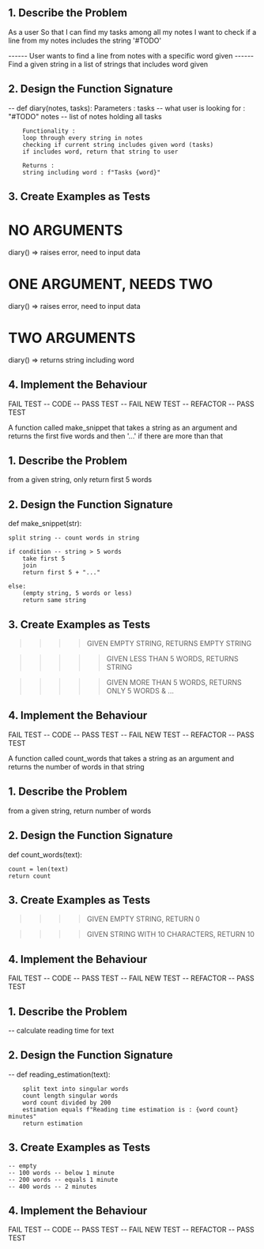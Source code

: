 <!--------------------------------------------------------------------------------------->
<!------------------CORRECT DESIGN RECIPE -------------------------------------------------->
## 1. Describe the Problem
As a user
So that I can find my tasks among all my notes
I want to check if a line from my notes includes the string '#TODO'

------ User wants to find a line from notes with a specific word given
------ Find a given string in a list of strings that includes word given


## 2. Design the Function Signature
-- def diary(notes, tasks):
        Parameters :
        tasks -- what user is looking for : "#TODO"
        notes -- list of notes holding all tasks

        Functionality :
        loop through every string in notes
        checking if current string includes given word (tasks)
        if includes word, return that string to user

        Returns :
        string including word : f"Tasks {word}"

## 3. Create Examples as Tests

# NO ARGUMENTS
diary() => raises error, need to input data 
	
# ONE ARGUMENT, NEEDS TWO
diary() => raises error, need to input data
		
# TWO ARGUMENTS
diary() => returns string including word 

## 4. Implement the Behaviour
FAIL TEST -- CODE -- PASS TEST -- FAIL NEW TEST -- REFACTOR -- PASS TEST










<!----------------------------------------------------------------->
<!----------------------------------------------------------------->
A function called make_snippet that takes a string as an argument and returns the first five words and then '...' if there are more than that 

## 1. Describe the Problem
<!-- Put or write the user story here. Add any clarifying notes you might have. -->
from a given string, only return first 5 words


## 2. Design the Function Signature
<!-- Include the name of the function, its parameters, return value, and side effects. -->
def make_snippet(str):
    
    split string -- count words in string

    if condition -- string > 5 words
        take first 5
        join 
        return first 5 + "..."

    else:
        (empty string, 5 words or less)
        return same string


## 3. Create Examples as Tests
<!-- Make a list of examples of what the function will take and return. -->

>>>> GIVEN EMPTY STRING, RETURNS EMPTY STRING

>>>>> GIVEN LESS THAN 5 WORDS, RETURNS STRING

>>>>> GIVEN MORE THAN 5 WORDS, RETURNS ONLY 5 WORDS & ...



## 4. Implement the Behaviour
FAIL TEST -- CODE -- PASS TEST -- FAIL NEW TEST -- REFACTOR -- PASS TEST




<!----------------------------------------------------------------->
<!----------------------------------------------------------------->
A function called count_words that takes a string as an argument and returns the number of words in that string

## 1. Describe the Problem
<!-- Put or write the user story here. Add any clarifying notes you might have. -->
from a given string, return number of words


## 2. Design the Function Signature
<!-- Include the name of the function, its parameters, return value, and side effects. -->
def count_words(text):

    count = len(text)
    return count



## 3. Create Examples as Tests
<!-- Make a list of examples of what the function will take and return. -->

>>>> GIVEN EMPTY STRING, RETURN 0

>>>> GIVEN STRING WITH 10 CHARACTERS, RETURN 10


## 4. Implement the Behaviour
FAIL TEST -- CODE -- PASS TEST -- FAIL NEW TEST -- REFACTOR -- PASS TEST



<!----------------------------------------------------------------->
<!----------------------------------------------------------------->
## 1. Describe the Problem
-- calculate reading time for text

## 2. Design the Function Signature
-- def reading_estimation(text):
				
        split text into singular words
        count length singular words
        word count divided by 200
        estimation equals f"Reading time estimation is : {word count} minutes"
        return estimation

## 3. Create Examples as Tests

    -- empty
    -- 100 words -- below 1 minute
    -- 200 words -- equals 1 minute
    -- 400 words -- 2 minutes

## 4. Implement the Behaviour
FAIL TEST -- CODE -- PASS TEST -- FAIL NEW TEST -- REFACTOR -- PASS TEST










